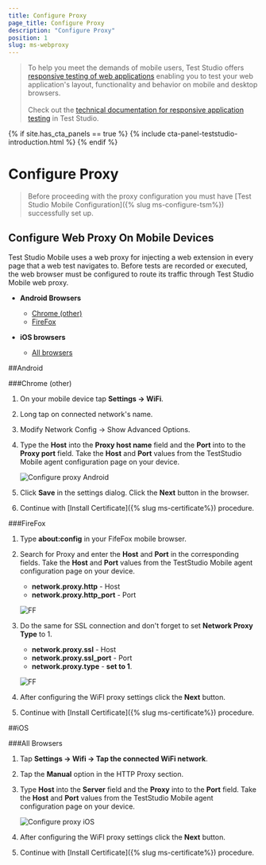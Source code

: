 ```yaml
---
title: Configure Proxy
page_title: Configure Proxy
description: "Configure Proxy"
position: 1
slug: ms-webproxy
---
```


> To help you meet the demands of mobile users, Test Studio offers <a href="https://www.telerik.com/teststudio/automated-website-responsive-testing" target="_blank">responsive testing of web applications</a> enabling you to test your web application's layout, functionality and behavior on mobile and desktop browsers.
><br>
><br>
> Check out the <a href="/automated-tests/responsive/responsive-test" target="_blank">technical documentation for responsive application testing</a> in Test Studio.

{% if site.has_cta_panels == true %}
{% include cta-panel-teststudio-introduction.html %}
{% endif %}

# Configure Proxy

> Before proceeding with the proxy configuration you must have [Test Studio Mobile Configuration]({% slug ms-configure-tsm%}) successfully set up.

## Configure Web Proxy On Mobile Devices

Test Studio Mobile uses a web proxy for injecting a web extension in every page that a web test navigates to. Before tests are recorded or executed, the web browser must be configured to route its traffic through Test Studio Mobile web proxy.

*	**Android Browsers**
	*	<a href="#android">Chrome (other)</a>
	*	<a href="#android-firefox">FireFox</a>

*	**iOS browsers**
	*	<a href="#ios">All browsers</a>


##Android

<a id="android"></a>
###Chrome (other)

1. On your mobile device tap **Settings -> WiFi**.

2. Long tap on connected network's name.

3. Modify Network Config -> Show Advanced Options.

4. Type the **Host** into the **Proxy host name** field and the **Port** into to the **Proxy port** field. Take the **Host** and **Port** values from the TestStudio Mobile agent configuration page on your device.

	![Configure proxy Android](/img/test-studio-mobile/web-applications/proxy/fig1.png)

5. Click **Save** in the settings dialog. Click the **Next** button in the browser.

6. Continue with [Install Certificate]({% slug ms-certificate%}) procedure.

<a id="android-firefox"></a>
###FireFox


1. Type **about:config** in your FifeFox mobile browser.

2. Search for Proxy and enter the **Host** and **Port** in the corresponding fields. Take the **Host** and **Port** values from the TestStudio Mobile agent configuration page on your device.

	*	**network.proxy.http** - Host
	*	**network.proxy.http_port** - Port

	![FF](/img/test-studio-mobile/web-applications/proxy/fig3.png)

3. Do the same for SSL connection and don't forget to set **Network Proxy Type** to 1.

	*	**network.proxy.ssl** - Host
	*	**network.proxy.ssl_port** - Port
	*	**network.proxy.type** - **set to 1**.

	![FF](/img/test-studio-mobile/web-applications/proxy/fig4.png)

4. After configuring the WiFI proxy settings click the **Next** button.

5. Continue with [Install Certificate]({% slug ms-certificate%}) procedure.

<a id="ios"></a>
##iOS

###All Browsers

1. Tap **Settings -> Wifi -> Tap the connected WiFi network**.

2. Tap the **Manual** option in the HTTP Proxy section.

3. Type **Host** into the **Server** field and the **Proxy** into to the **Port** field. Take the **Host** and **Port** values from the TestStudio Mobile agent configuration page on your device.

	![Configure proxy iOS](/img/test-studio-mobile/web-applications/proxy/fig2.png)

4. After configuring the WiFI proxy settings click the **Next** button.

5. Continue with [Install Certificate]({% slug ms-certificate%}) procedure.